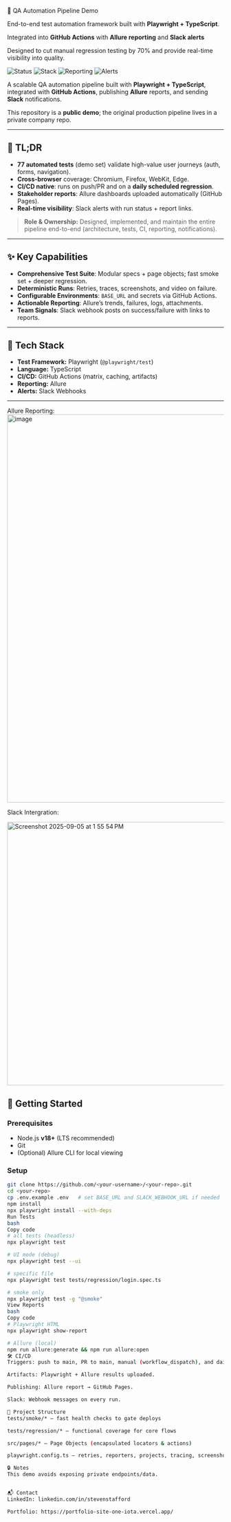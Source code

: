🚀 QA Automation Pipeline Demo 

End-to-end test automation framework built with **Playwright + TypeScript**.  

Integrated into **GitHub Actions** with **Allure reporting** and **Slack alerts** 

Designed to cut manual regression testing by 70% and provide real-time visibility into quality.

![Status](https://img.shields.io/badge/Status-Ready-brightgreen)
![Stack](https://img.shields.io/badge/Stack-Playwright%20%7C%20TypeScript%20%7C%20GitHub%20Actions-blue)
![Reporting](https://img.shields.io/badge/Reporting-Allure-orange)
![Alerts](https://img.shields.io/badge/Alerts-Slack-purple)

A scalable QA automation pipeline built with **Playwright + TypeScript**, integrated with **GitHub Actions**, publishing **Allure** reports, and sending **Slack** notifications.  

This repository is a **public demo**; the original production pipeline lives in a private company repo.

---

## 🧭 TL;DR 
- **77 automated tests** (demo set) validate high-value user journeys (auth, forms, navigation).  
- **Cross-browser** coverage: Chromium, Firefox, WebKit, Edge.  
- **CI/CD native**: runs on push/PR and on a **daily scheduled regression**.  
- **Stakeholder reports**: Allure dashboards uploaded automatically (GitHub Pages).  
- **Real-time visibility**: Slack alerts with run status + report links.  

> **Role & Ownership:** Designed, implemented, and maintain the entire pipeline end-to-end (architecture, tests, CI, reporting, notifications).

---

## ✨ Key Capabilities
- **Comprehensive Test Suite**: Modular specs + page objects; fast smoke set + deeper regression.  
- **Deterministic Runs**: Retries, traces, screenshots, and video on failure.  
- **Configurable Environments**: `BASE_URL` and secrets via GitHub Actions.  
- **Actionable Reporting**: Allure’s trends, failures, logs, attachments.  
- **Team Signals**: Slack webhook posts on success/failure with links to reports.  

---

## 🧩 Tech Stack
- **Test Framework:** Playwright (`@playwright/test`)  
- **Language:** TypeScript  
- **CI/CD:** GitHub Actions (matrix, caching, artifacts)  
- **Reporting:** Allure  
- **Alerts:** Slack Webhooks  

---

Allure Reporting:
<img width="1721" height="903" alt="image" src="https://github.com/user-attachments/assets/89b5f44d-cbf9-43e3-8716-77bd73d20eb3" />


Slack Intergration: 

<img width="605" height="613" alt="Screenshot 2025-09-05 at 1 55 54 PM" src="https://github.com/user-attachments/assets/837bd0e3-3439-42a4-9460-db4e08ccc018" />




## 🚀 Getting Started

### Prerequisites
- Node.js **v18+** (LTS recommended)  
- Git  
- (Optional) Allure CLI for local viewing

### Setup
```bash
git clone https://github.com/<your-username>/<your-repo>.git
cd <your-repo>
cp .env.example .env   # set BASE_URL and SLACK_WEBHOOK_URL if needed
npm install
npx playwright install --with-deps
Run Tests
bash
Copy code
# all tests (headless)
npx playwright test

# UI mode (debug)
npx playwright test --ui

# specific file
npx playwright test tests/regression/login.spec.ts

# smoke only
npx playwright test -g "@smoke"
View Reports
bash
Copy code
# Playwright HTML
npx playwright show-report

# Allure (local)
npm run allure:generate && npm run allure:open
🛠️ CI/CD
Triggers: push to main, PR to main, manual (workflow_dispatch), and daily schedule.

Artifacts: Playwright + Allure results uploaded.

Publishing: Allure report → GitHub Pages.

Slack: Webhook messages on every run.

📂 Project Structure
tests/smoke/* — fast health checks to gate deploys

tests/regression/* — functional coverage for core flows

src/pages/* — Page Objects (encapsulated locators & actions)

playwright.config.ts — retries, reporters, projects, tracing, screenshots

🔒 Notes
This demo avoids exposing private endpoints/data.


📬 Contact
LinkedIn: linkedin.com/in/stevenstafford

Portfolio: https://portfolio-site-one-iota.vercel.app/ 
